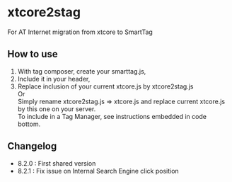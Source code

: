 # xtcore2stag
For AT Internet migration from xtcore to SmartTag

## How to use

1. With tag composer, create your smarttag.js,
1. Include it in your header,
1. Replace inclusion of your current xtcore.js by xtcore2stag.js  
   Or     
   Simply rename xtcore2stag.js => xtcore.js and replace current xtcore.js by this one on your server.  
   To include in a Tag Manager, see instructions embedded in code bottom.
   
## Changelog

- 8.2.0 : First shared version
- 8.2.1 : Fix issue on Internal Search Engine click position 
